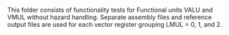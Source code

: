 This folder consists of functionality tests for Functional units VALU and VMUL without hazard handling.
Separate assembly files and reference output files are used for each vector register grouping LMUL = 0, 1, and 2.